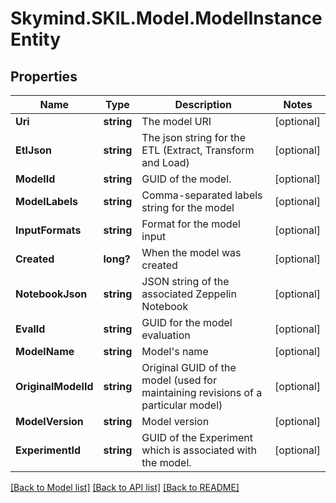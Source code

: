 # Skymind.SKIL.Model.ModelInstanceEntity
## Properties

Name | Type | Description | Notes
------------ | ------------- | ------------- | -------------
**Uri** | **string** | The model URI | [optional] 
**EtlJson** | **string** | The json string for the ETL (Extract, Transform and Load) | [optional] 
**ModelId** | **string** | GUID of the model. | [optional] 
**ModelLabels** | **string** | Comma-separated labels string for the model | [optional] 
**InputFormats** | **string** | Format for the model input | [optional] 
**Created** | **long?** | When the model was created | [optional] 
**NotebookJson** | **string** | JSON string of the associated Zeppelin Notebook | [optional] 
**EvalId** | **string** | GUID for the model evaluation | [optional] 
**ModelName** | **string** | Model&#39;s name | [optional] 
**OriginalModelId** | **string** | Original GUID of the model (used for maintaining revisions of a particular model) | [optional] 
**ModelVersion** | **string** | Model version | [optional] 
**ExperimentId** | **string** | GUID of the Experiment which is associated with the model. | [optional] 

[[Back to Model list]](../README.md#documentation-for-models) [[Back to API list]](../README.md#documentation-for-api-endpoints) [[Back to README]](../README.md)

